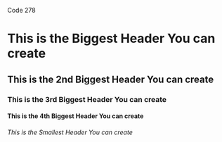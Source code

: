 Code 278
# This is the Biggest Header You can create
## This is the 2nd Biggest Header You can create
### This is the 3rd Biggest Header You can create
#### This is the 4th Biggest Header You can create
###### This is the Smallest Header You can create
